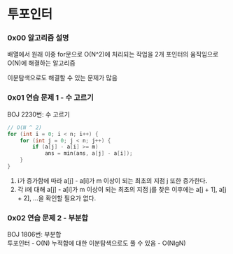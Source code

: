 # 투포인터

### 0x00 알고리즘 설명

배열에서 원래 이중 for문으로 O(N^2)에 처리되는 작업을 2개 포인터의 움직임으로 O(N)에 해결하는 알고리즘

이분탐색으로도 해결할 수 있는 문제가 많음

### 0x01 연습 문제 1 - 수 고르기

BOJ 2230번: 수 고르기

```c++
// O(N ^ 2)
for (int i = 0; i < n; i++) {
    for (int j = 0; j < n; j++) {
        if (a[j] - a[i] >= m)
            ans = min(ans, a[j] - a[i]);
    }
}
```

1. i가 증가함에 따라 a[j] - a[i]가 m 이상이 되는 최초의 지점 j 또한 증가한다.
2. 각 i에 대해 a[j] - a[i]가 m 이상이 되는 최초의 지점 j를 찾은 이후에는 a[j + 1], a[j + 2], ...을 확인할 필요가 없다.

### 0x02 연습 문제 2 - 부분합

BOJ 1806번: 부분합  
투포인터 - O(N)
누적합에 대한 이분탐색으로도 풀 수 있음 - O(NlgN)
